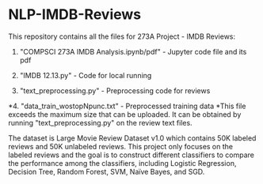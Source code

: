 # NLP-IMDB-Reviews

This repository contains all the files for 273A Project - IMDB Reviews: 

1. "COMPSCI 273A IMDB Analysis.ipynb/pdf" - Jupyter code file and its pdf

2. "IMDB 12.13.py" - Code for local running

3. "text_preprocessing.py" - Preprocessing code for reviews

*4. "data_train_wostopNpunc.txt" - Preprocessed training data
*This file exceeds the maximum size that can be uploaded. It can be obtained by running "text_preprocessing.py" on the review text files.

The dataset is Large Movie Review Dataset v1.0 which contains 50K labeled reviews and 50K unlabeled reviews. This project only focuses on the labeled reviews and the goal is to construct different classifiers to compare the performance among the classifiers, including Logistic
Regression, Decision Tree, Random Forest, SVM, Naïve Bayes, and SGD.

